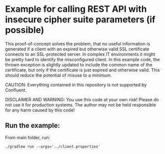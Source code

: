 # Example for calling REST API with insecure cipher suite parameters (if possible)

This proof-of-concept solves the problem, that no useful information is generated if a client with an expired but otherwise valid SSL certificate connects to an SSL-protected server. In complex IT environments it might be pretty hard to identify the misconfigured client.
In this example code, the thrown exception is slightly updated to include the common name of the certificate, but only if the certificate is just expired and otherwise valid. This should reduce the potential of misuse to a minimum.

CAUTION: Everything contained in this repository is not supported by Confluent.

DISCLAIMER AND WARNING: You use this code at your own risk! Please do not use it for production systems. The author may not be held responsible for any harm caused by this code!


## Run the example:

From main folder, run:

```
./gradlew run --args='../client.properties'
```
